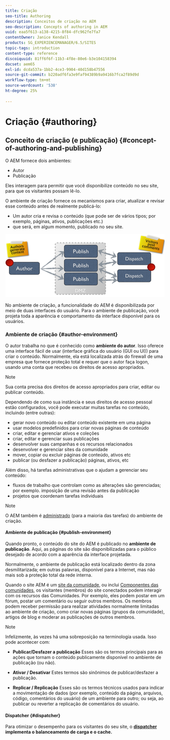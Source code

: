 ```yaml
---
title: Criação
seo-title: Authoring
description: Conceitos de criação no AEM
seo-description: Concepts of authoring in AEM
uuid: eaa5f613-a138-4215-8f84-dfc962fe7fa7
contentOwner: Janice Kendall
products: SG_EXPERIENCEMANAGER/6.5/SITES
topic-tags: introduction
content-type: reference
discoiquuid: 81ff6f6f-11b3-4f8e-80e6-b3e104158394
docset: aem65
exl-id: dcda537a-1bb2-4ce3-9904-40d158b47556
source-git-commit: b220adf6fa3e9faf94389b9a9416b7fca2f89d9d
workflow-type: tm+mt
source-wordcount: '538'
ht-degree: 25%

---
```


# Criação  {#authoring}

## Conceito de criação (e publicação) {#concept-of-authoring-and-publishing}

O AEM fornece dois ambientes:

* Autor
* Publicação

Eles interagem para permitir que você disponibilize conteúdo no seu site, para que os visitantes possam lê-lo.

O ambiente de criação fornece os mecanismos para criar, atualizar e revisar esse conteúdo antes de realmente publicá-lo:

* Um autor cria e revisa o conteúdo (que pode ser de vários tipos; por exemplo, páginas, ativos, publicações etc.)
* que será, em algum momento, publicado no seu site.

![chlimage_1-132](assets/chlimage_1-132.png)

No ambiente de criação, a funcionalidade do AEM é disponibilizada por meio de duas interfaces do usuário. Para o ambiente de publicação, você projeta toda a aparência e comportamento da interface disponível para os usuários.

### Ambiente de criação {#author-environment}

O autor trabalha no que é conhecido como **ambiente do autor**. Isso oferece uma interface fácil de usar (interface gráfica do usuário (GUI ou UI)) para criar o conteúdo. Normalmente, ela está localizada atrás do firewall de uma empresa que fornece proteção total e requer que o autor faça logon, usando uma conta que recebeu os direitos de acesso apropriados.

>[!NOTE]
>
>Sua conta precisa dos direitos de acesso apropriados para criar, editar ou publicar conteúdo.

Dependendo de como sua instância e seus direitos de acesso pessoal estão configurados, você pode executar muitas tarefas no conteúdo, incluindo (entre outras):

* gerar novo conteúdo ou editar conteúdo existente em uma página
* usar modelos predefinidos para criar novas páginas de conteúdo
* criar, editar e gerenciar ativos e coleções
* criar, editar e gerenciar suas publicações
* desenvolver suas campanhas e os recursos relacionados
* desenvolver e gerenciar sites da comunidade
* mover, copiar ou excluir páginas de conteúdo, ativos etc
* publicar (ou desfazer a publicação) páginas, ativos, etc

Além disso, há tarefas administrativas que o ajudam a gerenciar seu conteúdo:

* fluxos de trabalho que controlam como as alterações são gerenciadas; por exemplo. imposição de uma revisão antes da publicação
* projetos que coordenam tarefas individuais

>[!NOTE]
>
>O AEM também é [administrado](/help/sites-administering/home.md) (para a maioria das tarefas) do ambiente de criação.

#### Ambiente de publicação {#publish-environment}

Quando pronto, o conteúdo do site do AEM é publicado no **ambiente de publicação**. Aqui, as páginas do site são disponibilizadas para o público desejado de acordo com a aparência da interface projetada.

Normalmente, o ambiente de publicação está localizado dentro da zona desmilitarizada; em outras palavras, disponível para a Internet, mas não mais sob a proteção total da rede interna.

Quando o site AEM é um [site da comunidade](/help/communities/overview.md), ou inclui [Componentes das comunidades](/help/communities/author-communities.md), os visitantes (membros) do site conectados podem interagir com os recursos das Comunidades. Por exemplo, eles podem postar em um fórum, postar um comentário ou seguir outros membros. Os membros podem receber permissão para realizar atividades normalmente limitadas ao ambiente de criação, como criar novas páginas (grupos da comunidade), artigos de blog e moderar as publicações de outros membros.

>[!NOTE]
>
>Infelizmente, às vezes há uma sobreposição na terminologia usada. Isso pode acontecer com:
>
>* **Publicar/Desfazer a publicação**
   >  Esses são os termos principais para as ações que tornam o conteúdo publicamente disponível no ambiente de publicação (ou não).
>
>* **Ativar / Desativar**
   >  Estes termos são sinônimos de publicar/desfazer a publicação.
>
>* **Replicar / Replicação**
   >  Esses são os termos técnicos usados para indicar a movimentação de dados (por exemplo, conteúdo da página, arquivos, código, comentários do usuário) de um ambiente para outro; ou seja, ao publicar ou reverter a replicação de comentários do usuário.
>


#### Dispatcher {#dispatcher}

Para otimizar o desempenho para os visitantes do seu site, o **[dispatcher](https://helpx.adobe.com/experience-manager/dispatcher/user-guide.html) implementa o balanceamento de carga e o cache.**
